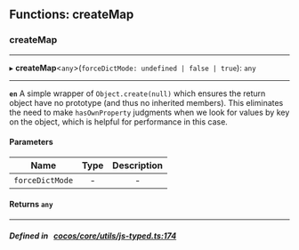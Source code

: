 ## Functions: createMap

### createMap


___
▸ **createMap**<`any`\>(`forceDictMode: undefined | false | true`): `any`
___


**`en`** 
A simple wrapper of `Object.create(null)` which ensures the return object have no prototype (and thus no inherited members).
This eliminates the need to make `hasOwnProperty` judgments when we look for values by key on the object,
which is helpful for performance in this case.



#### Parameters

| Name | Type | Description |
| :------: | :------: | :------: |
| `forceDictMode` | - | - |

#### Returns `any` 
___


##### Defined in &nbsp;   [cocos/core/utils/js-typed.ts:174](https://github.com/cocos-creator/engine/blob/c7bf6b8a9/cocos/core/utils/js-typed.ts#L174)&nbsp;
